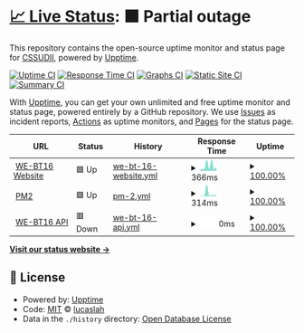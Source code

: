 # [📈 Live Status](https://cssudii.github.io/uptime): <!--live status--> **🟧 Partial outage**

This repository contains the open-source uptime monitor and status page for [CSSUDII](https://cssudii.tk), powered by [Upptime](https://github.com/upptime/upptime).

[![Uptime CI](https://github.com/koj-co/upptime/workflows/Uptime%20CI/badge.svg)](https://github.com/koj-co/upptime/actions?query=workflow%3A%22Uptime+CI%22)
[![Response Time CI](https://github.com/koj-co/upptime/workflows/Response%20Time%20CI/badge.svg)](https://github.com/koj-co/upptime/actions?query=workflow%3A%22Response+Time+CI%22)
[![Graphs CI](https://github.com/koj-co/upptime/workflows/Graphs%20CI/badge.svg)](https://github.com/koj-co/upptime/actions?query=workflow%3A%22Graphs+CI%22)
[![Static Site CI](https://github.com/koj-co/upptime/workflows/Static%20Site%20CI/badge.svg)](https://github.com/koj-co/upptime/actions?query=workflow%3A%22Static+Site+CI%22)
[![Summary CI](https://github.com/koj-co/upptime/workflows/Summary%20CI/badge.svg)](https://github.com/koj-co/upptime/actions?query=workflow%3A%22Summary+CI%22)

With [Upptime](https://upptime.js.org), you can get your own unlimited and free uptime monitor and status page, powered entirely by a GitHub repository. We use [Issues](https://github.com/lucaslah/uptime/issues) as incident reports, [Actions](https://github.com/lucaslah/uptime/actions) as uptime monitors, and [Pages](https://lucaslah.github.io/uptime) for the status page.

<!--start: status pages-->
<!-- This summary is generated by Upptime (https://github.com/upptime/upptime) -->
<!-- Do not edit this manually, your changes will be overwritten -->
<!-- prettier-ignore -->
| URL | Status | History | Response Time | Uptime |
| --- | ------ | ------- | ------------- | ------ |
| <img alt="" src="https://favicons.githubusercontent.com/we-bt16.netlify.app" height="13"> [WE-BT16 Website](https://we-bt16.netlify.app) | 🟩 Up | [we-bt-16-website.yml](https://github.com/CSSUDII/uptime/commits/HEAD/history/we-bt-16-website.yml) | <details><summary><img alt="Response time graph" src="./graphs/we-bt-16-website/response-time-week.png" height="20"> 366ms</summary><br><a href="https://CSSUDII.github.io/uptime/history/we-bt-16-website"><img alt="Response time 237" src="https://img.shields.io/endpoint?url=https%3A%2F%2Fraw.githubusercontent.com%2FCSSUDII%2Fuptime%2FHEAD%2Fapi%2Fwe-bt-16-website%2Fresponse-time.json"></a><br><a href="https://CSSUDII.github.io/uptime/history/we-bt-16-website"><img alt="24-hour response time 275" src="https://img.shields.io/endpoint?url=https%3A%2F%2Fraw.githubusercontent.com%2FCSSUDII%2Fuptime%2FHEAD%2Fapi%2Fwe-bt-16-website%2Fresponse-time-day.json"></a><br><a href="https://CSSUDII.github.io/uptime/history/we-bt-16-website"><img alt="7-day response time 366" src="https://img.shields.io/endpoint?url=https%3A%2F%2Fraw.githubusercontent.com%2FCSSUDII%2Fuptime%2FHEAD%2Fapi%2Fwe-bt-16-website%2Fresponse-time-week.json"></a><br><a href="https://CSSUDII.github.io/uptime/history/we-bt-16-website"><img alt="30-day response time 278" src="https://img.shields.io/endpoint?url=https%3A%2F%2Fraw.githubusercontent.com%2FCSSUDII%2Fuptime%2FHEAD%2Fapi%2Fwe-bt-16-website%2Fresponse-time-month.json"></a><br><a href="https://CSSUDII.github.io/uptime/history/we-bt-16-website"><img alt="1-year response time 237" src="https://img.shields.io/endpoint?url=https%3A%2F%2Fraw.githubusercontent.com%2FCSSUDII%2Fuptime%2FHEAD%2Fapi%2Fwe-bt-16-website%2Fresponse-time-year.json"></a></details> | <details><summary><a href="https://CSSUDII.github.io/uptime/history/we-bt-16-website">100.00%</a></summary><a href="https://CSSUDII.github.io/uptime/history/we-bt-16-website"><img alt="All-time uptime 100.00%" src="https://img.shields.io/endpoint?url=https%3A%2F%2Fraw.githubusercontent.com%2FCSSUDII%2Fuptime%2FHEAD%2Fapi%2Fwe-bt-16-website%2Fuptime.json"></a><br><a href="https://CSSUDII.github.io/uptime/history/we-bt-16-website"><img alt="24-hour uptime 100.00%" src="https://img.shields.io/endpoint?url=https%3A%2F%2Fraw.githubusercontent.com%2FCSSUDII%2Fuptime%2FHEAD%2Fapi%2Fwe-bt-16-website%2Fuptime-day.json"></a><br><a href="https://CSSUDII.github.io/uptime/history/we-bt-16-website"><img alt="7-day uptime 100.00%" src="https://img.shields.io/endpoint?url=https%3A%2F%2Fraw.githubusercontent.com%2FCSSUDII%2Fuptime%2FHEAD%2Fapi%2Fwe-bt-16-website%2Fuptime-week.json"></a><br><a href="https://CSSUDII.github.io/uptime/history/we-bt-16-website"><img alt="30-day uptime 100.00%" src="https://img.shields.io/endpoint?url=https%3A%2F%2Fraw.githubusercontent.com%2FCSSUDII%2Fuptime%2FHEAD%2Fapi%2Fwe-bt-16-website%2Fuptime-month.json"></a><br><a href="https://CSSUDII.github.io/uptime/history/we-bt-16-website"><img alt="1-year uptime 100.00%" src="https://img.shields.io/endpoint?url=https%3A%2F%2Fraw.githubusercontent.com%2FCSSUDII%2Fuptime%2FHEAD%2Fapi%2Fwe-bt-16-website%2Fuptime-year.json"></a></details>
| <img alt="" src="https://favicons.githubusercontent.com/app.pm2.io" height="13"> [PM2](https://app.pm2.io) | 🟩 Up | [pm-2.yml](https://github.com/CSSUDII/uptime/commits/HEAD/history/pm-2.yml) | <details><summary><img alt="Response time graph" src="./graphs/pm-2/response-time-week.png" height="20"> 314ms</summary><br><a href="https://CSSUDII.github.io/uptime/history/pm-2"><img alt="Response time 138" src="https://img.shields.io/endpoint?url=https%3A%2F%2Fraw.githubusercontent.com%2FCSSUDII%2Fuptime%2FHEAD%2Fapi%2Fpm-2%2Fresponse-time.json"></a><br><a href="https://CSSUDII.github.io/uptime/history/pm-2"><img alt="24-hour response time 122" src="https://img.shields.io/endpoint?url=https%3A%2F%2Fraw.githubusercontent.com%2FCSSUDII%2Fuptime%2FHEAD%2Fapi%2Fpm-2%2Fresponse-time-day.json"></a><br><a href="https://CSSUDII.github.io/uptime/history/pm-2"><img alt="7-day response time 314" src="https://img.shields.io/endpoint?url=https%3A%2F%2Fraw.githubusercontent.com%2FCSSUDII%2Fuptime%2FHEAD%2Fapi%2Fpm-2%2Fresponse-time-week.json"></a><br><a href="https://CSSUDII.github.io/uptime/history/pm-2"><img alt="30-day response time 172" src="https://img.shields.io/endpoint?url=https%3A%2F%2Fraw.githubusercontent.com%2FCSSUDII%2Fuptime%2FHEAD%2Fapi%2Fpm-2%2Fresponse-time-month.json"></a><br><a href="https://CSSUDII.github.io/uptime/history/pm-2"><img alt="1-year response time 138" src="https://img.shields.io/endpoint?url=https%3A%2F%2Fraw.githubusercontent.com%2FCSSUDII%2Fuptime%2FHEAD%2Fapi%2Fpm-2%2Fresponse-time-year.json"></a></details> | <details><summary><a href="https://CSSUDII.github.io/uptime/history/pm-2">100.00%</a></summary><a href="https://CSSUDII.github.io/uptime/history/pm-2"><img alt="All-time uptime 99.93%" src="https://img.shields.io/endpoint?url=https%3A%2F%2Fraw.githubusercontent.com%2FCSSUDII%2Fuptime%2FHEAD%2Fapi%2Fpm-2%2Fuptime.json"></a><br><a href="https://CSSUDII.github.io/uptime/history/pm-2"><img alt="24-hour uptime 100.00%" src="https://img.shields.io/endpoint?url=https%3A%2F%2Fraw.githubusercontent.com%2FCSSUDII%2Fuptime%2FHEAD%2Fapi%2Fpm-2%2Fuptime-day.json"></a><br><a href="https://CSSUDII.github.io/uptime/history/pm-2"><img alt="7-day uptime 100.00%" src="https://img.shields.io/endpoint?url=https%3A%2F%2Fraw.githubusercontent.com%2FCSSUDII%2Fuptime%2FHEAD%2Fapi%2Fpm-2%2Fuptime-week.json"></a><br><a href="https://CSSUDII.github.io/uptime/history/pm-2"><img alt="30-day uptime 100.00%" src="https://img.shields.io/endpoint?url=https%3A%2F%2Fraw.githubusercontent.com%2FCSSUDII%2Fuptime%2FHEAD%2Fapi%2Fpm-2%2Fuptime-month.json"></a><br><a href="https://CSSUDII.github.io/uptime/history/pm-2"><img alt="1-year uptime 99.93%" src="https://img.shields.io/endpoint?url=https%3A%2F%2Fraw.githubusercontent.com%2FCSSUDII%2Fuptime%2FHEAD%2Fapi%2Fpm-2%2Fuptime-year.json"></a></details>
| <img alt="" src="https://favicons.githubusercontent.com/api.cssudii.tk" height="13"> [WE-BT16 API](https://api.cssudii.tk) | 🟥 Down | [we-bt-16-api.yml](https://github.com/CSSUDII/uptime/commits/HEAD/history/we-bt-16-api.yml) | <details><summary><img alt="Response time graph" src="./graphs/we-bt-16-api/response-time-week.png" height="20"> 0ms</summary><br><a href="https://CSSUDII.github.io/uptime/history/we-bt-16-api"><img alt="Response time 0" src="https://img.shields.io/endpoint?url=https%3A%2F%2Fraw.githubusercontent.com%2FCSSUDII%2Fuptime%2FHEAD%2Fapi%2Fwe-bt-16-api%2Fresponse-time.json"></a><br><a href="https://CSSUDII.github.io/uptime/history/we-bt-16-api"><img alt="24-hour response time 0" src="https://img.shields.io/endpoint?url=https%3A%2F%2Fraw.githubusercontent.com%2FCSSUDII%2Fuptime%2FHEAD%2Fapi%2Fwe-bt-16-api%2Fresponse-time-day.json"></a><br><a href="https://CSSUDII.github.io/uptime/history/we-bt-16-api"><img alt="7-day response time 0" src="https://img.shields.io/endpoint?url=https%3A%2F%2Fraw.githubusercontent.com%2FCSSUDII%2Fuptime%2FHEAD%2Fapi%2Fwe-bt-16-api%2Fresponse-time-week.json"></a><br><a href="https://CSSUDII.github.io/uptime/history/we-bt-16-api"><img alt="30-day response time 0" src="https://img.shields.io/endpoint?url=https%3A%2F%2Fraw.githubusercontent.com%2FCSSUDII%2Fuptime%2FHEAD%2Fapi%2Fwe-bt-16-api%2Fresponse-time-month.json"></a><br><a href="https://CSSUDII.github.io/uptime/history/we-bt-16-api"><img alt="1-year response time 0" src="https://img.shields.io/endpoint?url=https%3A%2F%2Fraw.githubusercontent.com%2FCSSUDII%2Fuptime%2FHEAD%2Fapi%2Fwe-bt-16-api%2Fresponse-time-year.json"></a></details> | <details><summary><a href="https://CSSUDII.github.io/uptime/history/we-bt-16-api">100.00%</a></summary><a href="https://CSSUDII.github.io/uptime/history/we-bt-16-api"><img alt="All-time uptime 100.00%" src="https://img.shields.io/endpoint?url=https%3A%2F%2Fraw.githubusercontent.com%2FCSSUDII%2Fuptime%2FHEAD%2Fapi%2Fwe-bt-16-api%2Fuptime.json"></a><br><a href="https://CSSUDII.github.io/uptime/history/we-bt-16-api"><img alt="24-hour uptime 100.00%" src="https://img.shields.io/endpoint?url=https%3A%2F%2Fraw.githubusercontent.com%2FCSSUDII%2Fuptime%2FHEAD%2Fapi%2Fwe-bt-16-api%2Fuptime-day.json"></a><br><a href="https://CSSUDII.github.io/uptime/history/we-bt-16-api"><img alt="7-day uptime 100.00%" src="https://img.shields.io/endpoint?url=https%3A%2F%2Fraw.githubusercontent.com%2FCSSUDII%2Fuptime%2FHEAD%2Fapi%2Fwe-bt-16-api%2Fuptime-week.json"></a><br><a href="https://CSSUDII.github.io/uptime/history/we-bt-16-api"><img alt="30-day uptime 100.00%" src="https://img.shields.io/endpoint?url=https%3A%2F%2Fraw.githubusercontent.com%2FCSSUDII%2Fuptime%2FHEAD%2Fapi%2Fwe-bt-16-api%2Fuptime-month.json"></a><br><a href="https://CSSUDII.github.io/uptime/history/we-bt-16-api"><img alt="1-year uptime 100.00%" src="https://img.shields.io/endpoint?url=https%3A%2F%2Fraw.githubusercontent.com%2FCSSUDII%2Fuptime%2FHEAD%2Fapi%2Fwe-bt-16-api%2Fuptime-year.json"></a></details>

<!--end: status pages-->

[**Visit our status website →**](https://cssudii.github.io/uptime)

## 📄 License

- Powered by: [Upptime](https://github.com/upptime/upptime)
- Code: [MIT](./LICENSE) © [lucaslah](https://cssudii.tk)
- Data in the `./history` directory: [Open Database License](https://opendatacommons.org/licenses/odbl/1-0/)
